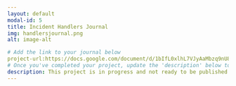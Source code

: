 ```yaml
---
layout: default
modal-id: 5
title: Incident Handlers Journal
img: handlersjournal.png
alt: image-alt

# Add the link to your journal below
project-url:https://docs.google.com/document/d/1bIfL0xlhL7VJyAaMbzq9nU87oj6PA5wCl-8WPuOXyQ8/edit?usp=sharing
# Once you've completed your project, update the 'description' below to this one: Provided clear and concise written documentation of cybersecurity events, including detailed event descriptions, tools used, and lessons learned throughout the process.
description: This project is in progress and not ready to be published just yet. Please contact me if you'd like a sneak peek. Otherwise, stay tuned!
---
```

